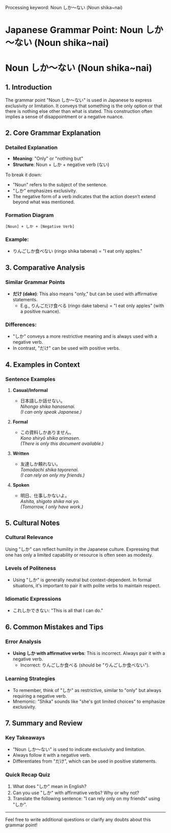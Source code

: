 Processing keyword: Noun しか～ない (Noun shika~nai)
# Japanese Grammar Point: Noun しか～ない (Noun shika~nai)
# Noun しか～ない (Noun shika~nai)
## 1. Introduction
The grammar point "Noun しか～ない" is used in Japanese to express exclusivity or limitation. It conveys that something is the only option or that there is nothing else other than what is stated. This construction often implies a sense of disappointment or a negative nuance.
## 2. Core Grammar Explanation
### Detailed Explanation
- **Meaning**: "Only" or "nothing but"
- **Structure**: Noun + しか + negative verb (ない)
  
To break it down:
- "Noun" refers to the subject of the sentence.
- "しか" emphasizes exclusivity.
- The negative form of a verb indicates that the action doesn’t extend beyond what was mentioned.
### Formation Diagram
```
[Noun] + しか + [Negative Verb]
```
### Example:
- りんごしか食べない (ringo shika tabenai) = "I eat only apples."
## 3. Comparative Analysis
### Similar Grammar Points
- **だけ (dake)**: This also means "only," but can be used with affirmative statements. 
  - E.g., りんごだけ食べる (ringo dake taberu) = "I eat only apples" (with a positive nuance).
### Differences:
- "しか" conveys a more restrictive meaning and is always used with a negative verb.
- In contrast, "だけ" can be used with positive verbs.
## 4. Examples in Context
### Sentence Examples
1. **Casual/Informal**
   - 日本語しか話せない。  
     *Nihongo shika hanasenai.*  
     *(I can only speak Japanese.)*
  
2. **Formal**
   - この資料しかありません。  
     *Kono shiryō shika arimasen.*  
     *(There is only this document available.)*
3. **Written**
   - 友達しか頼れない。  
     *Tomodachi shika tayorenai.*  
     *(I can rely on only my friends.)*
4. **Spoken**
   - 明日、仕事しかないよ。  
     *Ashita, shigoto shika nai yo.*  
     *(Tomorrow, I only have work.)*
## 5. Cultural Notes
### Cultural Relevance
Using "しか" can reflect humility in the Japanese culture. Expressing that one has only a limited capability or resource is often seen as modesty. 
### Levels of Politeness
- Using "しか" is generally neutral but context-dependent. In formal situations, it's important to pair it with polite verbs to maintain respect.
### Idiomatic Expressions
- これしかできない: "This is all that I can do."
  
## 6. Common Mistakes and Tips
### Error Analysis
- **Using しか with affirmative verbs**: This is incorrect. Always pair it with a negative verb.
  - Incorrect: りんごしか食べる (should be "りんごしか食べない").
### Learning Strategies
- To remember, think of "しか" as restrictive, similar to "only" but always requiring a negative verb. 
- Mnemonic: "Shika" sounds like "she's got limited choices" to emphasize exclusivity.
## 7. Summary and Review
### Key Takeaways
- "Noun しか～ない" is used to indicate exclusivity and limitation.
- Always follow it with a negative verb.
- Differentiates from "だけ", which can be used in positive statements.
### Quick Recap Quiz
1. What does "しか" mean in English?
2. Can you use "しか" with affirmative verbs? Why or why not?
3. Translate the following sentence: "I can rely only on my friends" using "しか".
---
Feel free to write additional questions or clarify any doubts about this grammar point!
